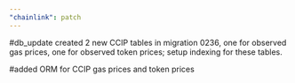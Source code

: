 ```yaml
---
"chainlink": patch
---
```


#db_update created 2 new CCIP tables in migration 0236, one for observed gas prices, one for observed token prices; setup indexing for these tables.

#added ORM for CCIP gas prices and token prices
